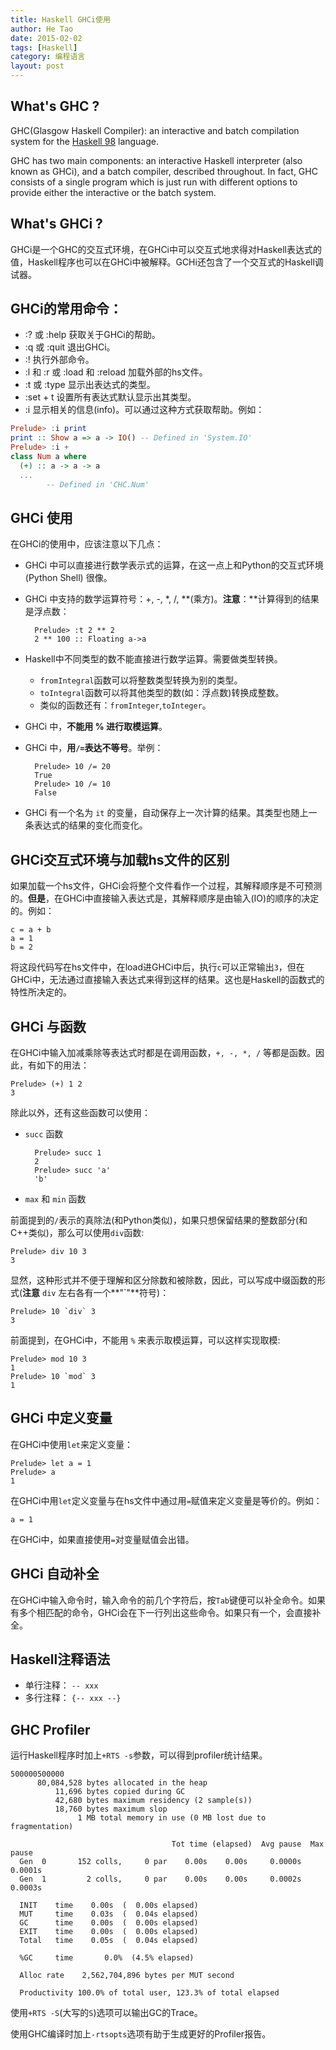 ```yaml
---
title: Haskell GHCi使用
author: He Tao
date: 2015-02-02
tags: [Haskell]
category: 编程语言
layout: post
---
```


What's GHC ?
-----------

GHC(Glasgow Haskell Compiler):  an interactive and batch compilation system for the [Haskell 98](http://www.haskell.org/ "Haskell") language.

GHC has two main components: an interactive Haskell interpreter (also known as GHCi), and a batch compiler, described throughout. In fact, GHC consists of a single program which is just run with different options to provide either the interactive or the batch system.

What's GHCi ?
-------------

GHCi是一个GHC的交互式环境，在GHCi中可以交互式地求得对Haskell表达式的值，Haskell程序也可以在GHCi中被解释。GCHi还包含了一个交互式的Haskell调试器。

GHCi的常用命令：
---------------

<!--more-->

+ :? 或 :help 获取关于GHCi的帮助。
+ :q 或 :quit 退出GHCi。
+ :!<cmd> 执行外部命令<cmd>。
+ :l 和 :r 或 :load 和 :reload 加载外部的hs文件。
+ :t 或 :type 显示出表达式的类型。
+ :set + t 设置所有表达式默认显示出其类型。
+ :i<name> 显示<name>相关的信息(info)。可以通过这种方式获取帮助。例如：

```haskell
Prelude> :i print
print :: Show a => a -> IO() -- Defined in 'System.IO'
Prelude> :i +
class Num a where
  (+) :: a -> a -> a
  ...
        -- Defined in 'CHC.Num'
```

GHCi 使用
---------

在GHCi的使用中，应该注意以下几点：

+ GHCi 中可以直接进行数学表示式的运算，在这一点上和Python的交互式环境(Python Shell) 很像。
+ GHCi 中支持的数学运算符号：+, -, \*, /, \*\*(乘方)。**注意**：\*\*计算得到的结果是浮点数：
        
        Prelude> :t 2 ** 2
        2 ** 100 :: Floating a->a

+ Haskell中不同类型的数不能直接进行数学运算。需要做类型转换。
    - `fromIntegral`函数可以将整数类型转换为别的类型。
    - `toIntegral`函数可以将其他类型的数(如：浮点数)转换成整数。
    - 类似的函数还有：`fromInteger`,`toInteger`。

+ GHCi 中，**不能用 % 进行取模运算**。
+ GHCi 中，**用`/=`表达不等号**。举例：

        Prelude> 10 /= 20
        True
        Prelude> 10 /= 10
        False

+ GHCi 有一个名为 `it` 的变量，自动保存上一次计算的结果。其类型也随上一条表达式的结果的变化而变化。

GHCi交互式环境与加载hs文件的区别
--------------------------------

如果加载一个hs文件，GHCi会将整个文件看作一个过程，其解释顺序是不可预测的。**但是**，在GHCi中直接输入表达式是，其解释顺序是由输入(IO)的顺序的决定的。例如：

    c = a + b
    a = 1
    b = 2

将这段代码写在hs文件中，在load进GHCi中后，执行`c`可以正常输出`3`，但在GHCi中，无法通过直接输入表达式来得到这样的结果。这也是Haskell的函数式的特性所决定的。

GHCi 与函数
-----------

在GHCi中输入加减乘除等表达式时都是在调用函数，`+, -, *, /` 等都是函数。因此，有如下的用法：

    Prelude> (+) 1 2
    3

除此以外，还有这些函数可以使用：

+ `succ` 函数

        Prelude> succ 1
        2
        Prelude> succ 'a'
        'b'

+ `max` 和 `min` 函数

前面提到的`/`表示的真除法(和Python类似)，如果只想保留结果的整数部分(和C++类似)，那么可以使用`div`函数:

    Prelude> div 10 3
    3

显然，这种形式并不便于理解和区分除数和被除数，因此，可以写成中缀函数的形式(**注意** `div` 左右各有一个**"\`"**符号)：

    Prelude> 10 `div` 3
    3

前面提到，在GHCi中，不能用 `%` 来表示取模运算，可以这样实现取模:

    Prelude> mod 10 3
    1
    Prelude> 10 `mod` 3
    1

GHCi 中定义变量
----------------

在GHCi中使用`let`来定义变量：

    Prelude> let a = 1
    Prelude> a
    1

在GHCi中用`let`定义变量与在hs文件中通过用`=`赋值来定义变量是等价的。例如：

    a = 1

在GHCi中，如果直接使用`=`对变量赋值会出错。

GHCi 自动补全
-------------

在GHCi中输入命令时，输入命令的前几个字符后，按`Tab`键便可以补全命令。如果有多个相匹配的命令，GHCi会在下一行列出这些命令。如果只有一个，会直接补全。

Haskell注释语法
--------------

+ 单行注释： `-- xxx`
+ 多行注释： `{-- xxx --}`

GHC Profiler
------------

运行Haskell程序时加上`+RTS -s`参数，可以得到profiler统计结果。

```
500000500000
      80,084,528 bytes allocated in the heap
          11,696 bytes copied during GC
          42,680 bytes maximum residency (2 sample(s))
          18,760 bytes maximum slop
               1 MB total memory in use (0 MB lost due to fragmentation)

                                    Tot time (elapsed)  Avg pause  Max pause
  Gen  0       152 colls,     0 par    0.00s    0.00s     0.0000s    0.0001s
  Gen  1         2 colls,     0 par    0.00s    0.00s     0.0002s    0.0003s

  INIT    time    0.00s  (  0.00s elapsed)
  MUT     time    0.03s  (  0.04s elapsed)
  GC      time    0.00s  (  0.00s elapsed)
  EXIT    time    0.00s  (  0.00s elapsed)
  Total   time    0.05s  (  0.04s elapsed)

  %GC     time       0.0%  (4.5% elapsed)

  Alloc rate    2,562,704,896 bytes per MUT second

  Productivity 100.0% of total user, 123.3% of total elapsed
```

使用`+RTS -S`(大写的`S`)选项可以输出GC的Trace。

使用GHC编译时加上`-rtsopts`选项有助于生成更好的Profiler报告。
